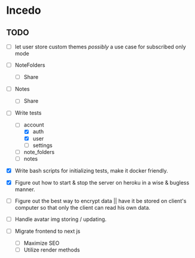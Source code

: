 # Incedo

## TODO

* [ ] let user store custom themes *possibly* a use case for subscribed only mode

* [ ] NoteFolders
  * [ ] Share

* [ ] Notes
  * [ ] Share

* [ ] Write tests
  * [ ] account
    * [x] auth
    * [x] user
    * [ ] settings
  * [ ] note_folders
  * [ ] notes

* [x] Write bash scripts for initializing tests, make it docker friendly.
* [x] Figure out how to start & stop the server on heroku in a wise & bugless manner.
* [ ] Figure out the best way to encrypt data || have it be stored on client's computer so that only the client can read his own data.
* [ ] Handle avatar img storing / updating.
* [ ] Migrate frontend to next js
  * [ ] Maximize SEO
  * [ ] Utilize render methods
